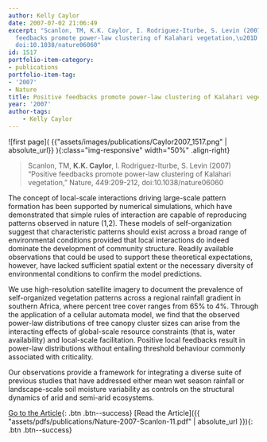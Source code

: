 ```yaml
---
author: Kelly Caylor
date: 2007-07-02 21:06:49
excerpt: "Scanlon, TM, K.K. Caylor, I. Rodriguez-Iturbe, S. Levin (2007) \u201CPositive
  feedbacks promote power-law clustering of Kalahari vegetation,\u201D Nature, 449:209-212,
  doi:10.1038/nature06060"
id: 1517
portfolio-item-category:
- publications
portfolio-item-tag:
- '2007'
- Nature
title: Positive feedbacks promote power-law clustering of Kalahari vegetation
year: '2007'
author-tags:
    - Kelly Caylor
---
```


![first page]( {{"assets/images/publications/Caylor2007_1517.png" | absolute_url}} ){:class="img-responsive" width="50%" .align-right}

> Scanlon, TM, **K.K. Caylor**, I. Rodriguez-Iturbe, S. Levin (2007) “Positive feedbacks promote power-law clustering of Kalahari vegetation,” Nature, 449:209-212, doi:10.1038/nature06060


The concept of local-scale interactions driving large-scale pattern formation has been supported by numerical simulations, which have demonstrated that simple rules of interaction are capable of reproducing patterns observed in nature (1,2). These models of self-organization suggest that characteristic patterns should exist across a broad range of environmental conditions provided that local interactions do indeed dominate the development of community structure. Readily available observations that could be used to support these theoretical expectations, however, have lacked sufficient spatial extent or the necessary diversity of environmental conditions to confirm the model predictions. 

We use high-resolution satellite imagery to document the prevalence of self-organized vegetation patterns across a regional rainfall gradient in southern Africa, where percent tree cover ranges from 65% to 4%. Through the application of a cellular automata model, we find that the observed power-law distributions of tree canopy cluster sizes can arise from the interacting effects of global-scale resource constraints (that is, water availability) and local-scale facilitation. Positive local feedbacks result in power-law distributions without entailing threshold behaviour commonly associated with criticality. 

Our observations provide a framework for integrating a diverse suite of previous studies that have addressed either mean wet season rainfall or landscape-scale soil moisture variability as controls on the structural dynamics of arid and semi-arid ecosystems.


[Go to the Article](http://dx.doi.org/10.1038/nature06060){: .btn .btn--success} [Read the Article]({{ "assets/pdfs/publications/Nature-2007-Scanlon-11.pdf" | absolute_url }}){: .btn .btn--success}